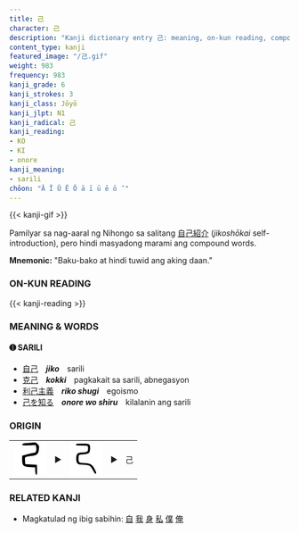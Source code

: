 ```yaml
---
title: 己
character: 己
description: "Kanji dictionary entry 己: meaning, on-kun reading, compounds, origin, related kanji"
content_type: kanji
featured_image: "/己.gif"
weight: 983
frequency: 983
kanji_grade: 6
kanji_strokes: 3
kanji_class: Jōyō
kanji_jlpt: N1
kanji_radical: 己
kanji_reading: 
- KO
- KI
- onore
kanji_meaning:
- sarili
chōon: "Ā Ī Ū Ē Ō ā ī ū ē ō ’"
---
```

[//]: # (Don't edit the line below. Kanji animated GIF code is automatically generated.)
{{< kanji-gif >}}

[//]: # (Edit below this line.)

Pamilyar sa nag-aaral ng Nihongo sa salitang [自](../自)[己](../己)[紹](../紹)[介](../介) (*jikoshōkai* self-introduction), pero hindi masyadong marami ang compound words.
 
**Mnemonic:** "Baku-bako at hindi tuwid ang aking daan."

### ON-KUN READING

[//]: # (Don't edit the line below. ON-KUN READING code is automatically generated.)
{{< kanji-reading >}}

### MEANING & WORDS

#### ➊ **SARILI**
  - [自](../自)[己](../己)　***jiko***　sarili
  - [克](../克)[己](../己)　***kokki***　pagkakait sa sarili, abnegasyon
  - [利](../利)[己](../己)[主](../主)[義](../義)　***riko shugi***　egoismo
  - [己](../己)[を](../../nihongo/を)[知る](../知)　***onore wo shiru***　kilalanin ang sarili

### ORIGIN

<table class="kanji-table"><tr><td>
<img src="60px-己-bronze.svg.png">
</td><td>▶</td><td>
<img src="60px-己-seal.svg.png">
</td><td>▶</td>
<td class="kanji-origin">己</td>
</tr></table>

### RELATED KANJI
- Magkatulad ng ibig sabihin: [自](../自) [我](../我) [身](../身) [私](../私) [僕](../僕) [俺](../俺) 
